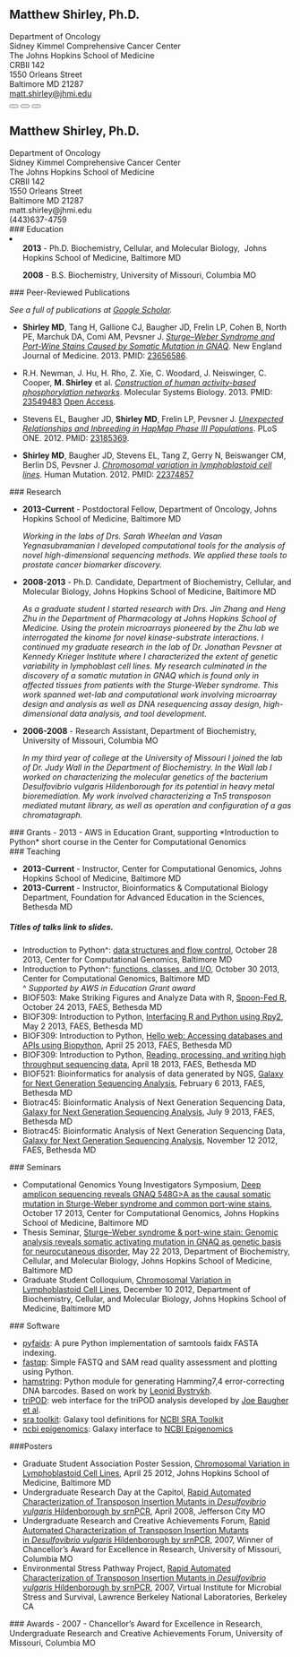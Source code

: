 <div id="about"></div>
<h2 class="hidden-print">Matthew Shirley, Ph.D.</h2>
<div id="contact" class="row hidden-print">
    <div class="col-sm-8 col-md-8 col-sm-offset-3 col-md-offset-3 well well-sm text-right">
        Department of Oncology<br>
        Sidney Kimmel Comprehensive Cancer Center<br>
        The Johns Hopkins School of Medicine<br>
        CRBII 142<br>
        1550 Orleans Street<br>
        Baltimore MD 21287<br>
        <a href="mailto:matt.shirley@jhmi.edu">matt.shirley@jhmi.edu</a><br>
        <div class="btn-group">
            <button type="button" class="btn btn-primary" onclick="window.location.href = 'mailto:matt.shirley@jhmi.edu'"><span class="glyphicon glyphicon-envelope"></span></button>
            <button type="button" class="btn btn-primary" onclick="window.location.href = 'http://www.google.com/webhp?hl=en&sa=N&tab=lw#q=matt+shirley+mdshw5&hl=en&ei=dCf3UfqpOqHl4AOI1ICgDg&start=0&sa=N&bav=on.2,or.r_cp.r_qf.&fp=2932c87ff975568f&biw=1159&bih=730&bvm=pv.xjs.s.en_US.9jgl75mduIg.O%2Cpv.xjs.s.en_US.9jgl75mduIg.O'"><span class="glyphicon glyphicon-search"></span></button>
            <button type="button" class="btn btn-primary" onclick="window.location.href = 'http://mattshirley.com/about?print=true'"><span class="glyphicon glyphicon-print"></span></button>
        </div>
    </div>
</div>
<div class="row container text-center visible-print">
        <h2>Matthew Shirley, Ph.D.</h2>
        <a>
        Department of Oncology<br>
        Sidney Kimmel Comprehensive Cancer Center<br>
        The Johns Hopkins School of Medicine<br>
        CRBII 142<br>
        1550 Orleans Street<br>
        Baltimore MD 21287<br>
        matt.shirley@jhmi.edu<br>
        (443)637-4759<br>
        </a>
</div>
<div id="education"></div>
### Education
<li class="list-unstyled">
    <ul><strong>2013</strong> - Ph.D. Biochemistry, Cellular, and Molecular Biology, 
  Johns Hopkins School of Medicine, Baltimore MD</ul>
    <ul><strong>2008</strong> - B.S. Biochemistry, University of Missouri, Columbia MO</ul>
</li>

<div id="publications"></div>
### Peer-Reviewed Publications

*See a full of publications at [Google Scholar](http://scholar.google.com/citations?user=b7Jyb4YAAAAJ&hl=en).*

- **Shirley MD**, Tang H, Gallione CJ, Baugher JD, Frelin LP, Cohen B, North PE, Marchuk DA, Comi AM, Pevsner J. *[Sturge–Weber Syndrome and Port-Wine Stains Caused by Somatic Mutation in GNAQ][3]*. New England Journal of Medicine. 2013. PMID: [23656586][4].  

- R.H. Newman, J. Hu, H. Rho, Z. Xie, C. Woodard, J. Neiswinger, C. Cooper, **M. Shirley** et al. *[Construction of human activity-based phosphorylation networks][13]*. Molecular Systems Biology. 2013. PMID: [23549483][14] [Open Access][15].

- Stevens EL, Baugher JD, **Shirley MD**, Frelin LP, Pevsner J. *[Unexpected Relationships and Inbreeding in HapMap Phase III Populations][16]*. PLoS ONE. 2012. PMID: [23185369][17].

- **Shirley MD**, Baugher JD, Stevens EL, Tang Z, Gerry N, Beiswanger CM, Berlin DS, Pevsner J. *[Chromosomal variation in lymphoblastoid cell lines][18]*. Human Mutation. 2012. PMID: [22374857][19]

<div id="research" style="page-break-after:always;"></div>
### Research

- **2013-Current** - Postdoctoral Fellow, Department of Oncology, Johns Hopkins School of Medicine, Baltimore MD

    *Working in the labs of Drs. Sarah Wheelan and Vasan Yegnasubramanian I developed computational tools for the analysis of novel high-dimensional  sequencing methods. We applied these tools to prostate cancer biomarker discovery.*

- **2008-2013** - Ph.D. Candidate, Department of Biochemistry, Cellular, and Molecular Biology, Johns Hopkins School of Medicine, Baltimore MD

    *As a graduate student I started research with Drs. Jin Zhang and Heng Zhu in the Department of Pharmacology at Johns Hopkins School of Medicine. Using the protein microarrays pioneered by the Zhu lab we interrogated the kinome for novel kinase-substrate interactions. I continued my graduate research in the lab of Dr. Jonathan Pevsner at Kennedy Krieger Institute where I characterized the extent of genetic variability in lymphoblast cell lines. My research culminated in the discovery of a somatic mutation in *GNAQ* which is found only in affected tissues from patients with the Sturge-Weber syndrome. This work spanned wet-lab and computational work involving microarray design and analysis as well as DNA resequencing assay design, high-dimensional data analysis, and tool development.*

- **2006-2008** - Research Assistant, Department of Biochemistry, University of Missouri, Columbia MO

    *In my third year of college at the University of Missouri I joined the lab of Dr. Judy Wall in the Department of Biochemistry. In the Wall lab I worked on characterizing the molecular genetics of the bacterium *Desulfovibrio vulgaris* Hildenborough for its potential in heavy metal bioremediation. My work involved characterizing a Tn5 transposon mediated mutant library, as well as operation and configuration of a gas chromatagraph.*

<div id="grants"></div>
### Grants
- 2013 - AWS in Education Grant, supporting *Introduction to Python* short course in the Center for Computational Genomics

<div id="teaching"></div>
### Teaching

- **2013-Current** - Instructor, Center for Computational Genomics, Johns Hopkins School of Medicine, Baltimore MD
- **2013-Current** - Instructor, Bioinformatics & Computational Biology Department, Foundation for Advanced Education in the Sciences, Bethesda MD

<div class="hidden-print">
    <h5>Titles of talks link to slides.</h5>
</div>

- Introduction to Python^: [data structures and flow control](uploads/2013/10/Introduction%20to%20Python%20Day%201.ipynb.slides.html), October 28 2013, Center for Computational Genomics, Baltimore MD
- Introduction to Python^: [functions, classes, and I/O](uploads/2013/10/Introduction%20to%20Python%20Day%202.ipynb.slides.html), October 30 2013, Center for Computational Genomics, Baltimore MD  
^ *Supported by AWS in Education Grant award*  
- BIOF503: Make Striking Figures and Analyze Data with R, [Spoon-Fed R](uploads/2013/10/Spoon-fed_R.html), October 24 2013, FAES, Bethesda MD
- BIOF309: Introduction to Python, [Interfacing R and Python using Rpy2][22], May 2 2013, FAES, Bethesda MD
- BIOF309: Introduction to Python, [Hello web: Accessing databases and APIs using Biopython][24], April 25 2013, FAES, Bethesda MD
- BIOF309: Introduction to Python, [Reading, processing, and writing high throughput sequencing data][25], April 18 2013, FAES, Bethesda MD
- BIOF521: Bioinformatics for analysis of data generated by NGS, [Galaxy for Next Generation Sequencing Analysis][26], February 6 2013, FAES, Bethesda MD
- Biotrac45: Bioinformatic Analysis of Next Generation Sequencing Data, [Galaxy for Next Generation Sequencing Analysis][29], July 9 2013, FAES, Bethesda MD
- Biotrac45: Bioinformatic Analysis of Next Generation Sequencing Data, [Galaxy for Next Generation Sequencing Analysis][28], November 12 2012, FAES, Bethesda MD

<div id="seminars"></div>
### Seminars

- Computational Genomics Young Investigators Symposium, [Deep amplicon sequencing reveals GNAQ 548G>A as the causal somatic mutation in Sturge-Weber syndrome and common port-wine stains](uploads/2013/10/Young-Investigators-Seminar.pdf), October 17 2013, Center for Computational Genomics, Johns Hopkins School of Medicine, Baltimore MD
- Thesis Seminar, [Sturge–Weber syndrome & port-wine stain: Genomic analysis reveals somatic activating mutation in GNAQ as genetic basis for neurocutaneous disorder][21], May 22 2013, Department of Biochemistry, Cellular, and Molecular Biology, Johns Hopkins School of Medicine, Baltimore MD
- Graduate Student Colloquium, [Chromosomal Variation in Lymphoblastoid Cell Lines][27], December 10 2012, Department of Biochemistry, Cellular, and Molecular Biology, Johns Hopkins School of Medicine, Baltimore MD

<div id="software"></div>
### Software

- [pyfaidx](https://github.com/mdshw5/pyfaidx): A pure Python implementation of samtools faidx FASTA indexing.
- [fastqp](https://github.com/mdshw5/fastqp): Simple FASTQ and SAM read quality assessment and plotting using Python.
- [hamstring][9]: Python module for generating Hamming7,4 error-correcting DNA barcodes. Based on work by [Leonid Bystrykh][10].
- [triPOD][11]: web interface for the triPOD analysis developed by [Joe Baugher et al][12].
- [sra toolkit](http://toolshed.g2.bx.psu.edu/view/matt-shirley/ncbi_sra_toolkit): Galaxy tool definitions for [NCBI SRA Toolkit](http://www.ncbi.nlm.nih.gov/Traces/sra/sra.cgi?view=software)
- [ncbi epigenomics](http://toolshed.g2.bx.psu.edu/view/matt-shirley/ncbi_epi_browse): Galaxy interface to [NCBI Epigenomics](http://www.ncbi.nlm.nih.gov/epigenomics)

<div id="posters" style="page-break-after:always;"></div>
###Posters

- Graduate Student Association Poster Session, [Chromosomal Variation in Lymphoblastoid Cell Lines][39], April 25 2012, Johns Hopkins School of Medicine, Baltimore MD
- Undergraduate Research Day at the Capitol, [Rapid Automated Characterization of Transposon Insertion Mutants in *Desulfovibrio vulgaris* Hildenborough by srnPCR][30], April 2008, Jefferson City MO
- Undergraduate Research and Creative Achievements Forum, [Rapid Automated Characterization of Transposon Insertion Mutants in *Desulfovibrio vulgaris* Hildenborough by srnPCR][30], 2007, Winner of Chancellor’s Award for Excellence in Research, University of Missouri, Columbia MO
- Environmental Stress Pathway Project, [Rapid Automated Characterization of Transposon Insertion Mutants in *Desulfovibrio vulgaris* Hildenborough by srnPCR](http://vimss.lbl.gov/publicfiles/ESPP_retreat_2007_Shirley.pdf), 2007, Virtual Institute for Microbial Stress and Survival, Lawrence Berkeley National Laboratories, Berkeley CA

<div id="awards"></div>
### Awards
- 2007 - Chancellor’s Award for Excellence in Research, Undergraduate Research and Creative Achievements Forum, University of Missouri, Columbia MO

 [1]: http://biolchem.bs.jhmi.edu/bcmb/Pages/index.aspx
 [2]: http://biochem.missouri.edu/
 [3]: uploads/2012/03/N-Engl-J-Med-2013-Shirley.pdf
 [4]: http://www.ncbi.nlm.nih.gov/pubmed/23656586
 [5]: http://www.sturge-weber.org/component/content/article/4-general-info/311-route-to-a-cure.html
 [6]: http://www.sturge-weber.org/images/stories/BVMC/explaining_gnaq.pdf
 [7]: http://www.sturge-weber.org/images/stories/BVMC/sturge-weber%20foundation%20nejm%20news%20release%20final%20may-08-2013.pdf
 [8]: http://faes.org
 [9]: http://mdshw5.github.io/hamstring/
 [10]: http://www.plosone.org/article/info:doi/10.1371/journal.pone.0036852
 [11]: http://tripod.mattshirley.com
 [12]: http://www.biomedcentral.com/1471-2164/14/367/
 [13]: uploads/2013/04/Mol-Syst-Biol-2013-Newman.pdf
 [14]: http://www.ncbi.nlm.nih.gov/pubmed/?term=23549483
 [15]: http://www.nature.com/doifinder/10.1038/msb.2013.12
 [16]: uploads/2013/03/journal.pone_.0049575.pdf
 [17]: http://www.ncbi.nlm.nih.gov/pubmed/23185369
 [18]: uploads/2012/03/22062_ftp.pdf
 [19]: http://www.ncbi.nlm.nih.gov/pubmed/22374857
 [21]: uploads/2013/05/SWS_thesis_seminar.html
 [22]: uploads/2013/04/lecture14-notes.html
 [23]: http://www.faes.org
 [24]: uploads/2013/04/lecture13-notes.html
 [25]: uploads/2013/04/lecture12-notes.html
 [26]: uploads/2013/02/Galaxy-for-NGS-Analysis.pdf
 [27]: uploads/2012/10/Chromosomal-Variation-in-Lymphoblastoid-Cell-Lines.pdf
 [28]: uploads/2012/11/Galaxy-for-NGS-Analysis-2012-10-09.pdf
 [29]: uploads/2013/07/Galaxy-for-NGS-Analysis-07-09-13.pdf
 [39]: uploads/2013/01/MS_variation_poster_final.pdf
 [30]: uploads/2013/01/Undergrad_poster.pdf
